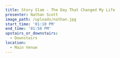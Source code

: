```yaml
---
title: Story Slam - The Day That Changed My Life
presenter: Nathan Scott
image_path: /uploads/nathan.jpg
start_time: '01:10 PM'
end_time: '01:50 PM'
upstairs_or_downstairs:
  - Downstairs
location:
  - Main Venue
---
```


